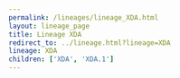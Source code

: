 ```yaml
---
permalink: /lineages/lineage_XDA.html
layout: lineage_page
title: Lineage XDA
redirect_to: ../lineage.html?lineage=XDA
lineage: XDA
children: ['XDA', 'XDA.1']
---
```

